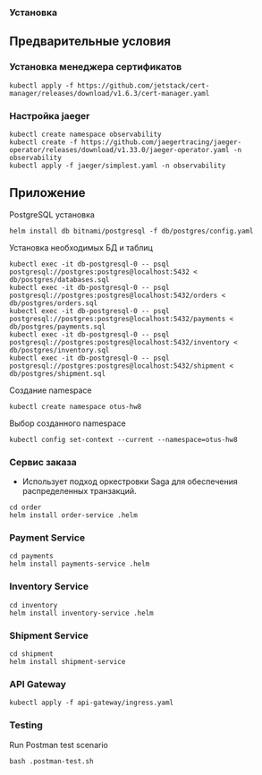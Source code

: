 ### Установка

## Предварительные условия

### Установка менеджера сертификатов

```shell
kubectl apply -f https://github.com/jetstack/cert-manager/releases/download/v1.6.3/cert-manager.yaml
```

### Настройка jaeger

```shell
kubectl create namespace observability
kubectl create -f https://github.com/jaegertracing/jaeger-operator/releases/download/v1.33.0/jaeger-operator.yaml -n observability
kubectl apply -f jaeger/simplest.yaml -n observability
```

## Приложение

PostgreSQL установка
```shell
helm install db bitnami/postgresql -f db/postgres/config.yaml
```

Установка необходимых БД и таблиц
```shell
kubectl exec -it db-postgresql-0 -- psql postgresql://postgres:postgres@localhost:5432 < db/postgres/databases.sql
kubectl exec -it db-postgresql-0 -- psql postgresql://postgres:postgres@localhost:5432/orders < db/postgres/orders.sql
kubectl exec -it db-postgresql-0 -- psql postgresql://postgres:postgres@localhost:5432/payments < db/postgres/payments.sql
kubectl exec -it db-postgresql-0 -- psql postgresql://postgres:postgres@localhost:5432/inventory < db/postgres/inventory.sql
kubectl exec -it db-postgresql-0 -- psql postgresql://postgres:postgres@localhost:5432/shipment < db/postgres/shipment.sql
```

Создание namespace

```shell
kubectl create namespace otus-hw8
```

Выбор созданного namespace

```shell
kubectl config set-context --current --namespace=otus-hw8
```

### Сервис заказа

* Использует подход оркестровки Saga для обеспечения распределенных транзакций.
```shell
cd order
helm install order-service .helm
```

### Payment Service
```shell
cd payments
helm install payments-service .helm
```

### Inventory Service
```shell
cd inventory
helm install inventory-service .helm
```

### Shipment Service
```shell
cd shipment
helm install shipment-service
```

### API Gateway

```shell
kubectl apply -f api-gateway/ingress.yaml
```

### Testing

Run Postman test scenario

```shell
bash .postman-test.sh
```

